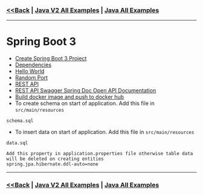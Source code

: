 ### [<<Back](../README.md) | [Java V2 All Examples](https://github.com/avinashbabudonthu/java/blob/master/java-v2/README.md) | [Java All Examples](https://github.com/avinashbabudonthu/java/blob/master/README.md)
------
# Spring Boot 3
* [Create Spring Boot 3 Project](../maven/files/create-spring-boot-3-project.md)
* [Dependencies](files/dependencies.md)
* [Hello World](hello-world)
* [Random Port](random-port)
* [REST API](rest-api)
* [REST API Swagger Spring Doc Open API Documentation](rest-api/#Swagger-Spring-Doc-Open-API-Documentation)
* [Build docker image and push to docker hub](rest-api/#Build-docker-image-and-push-to-docker-hub)
* To create schema on start of application. Add this file in `src/main/resources`
```
schema.sql
```
* To insert data on start of application. Add this file in `src/main/resources`
```
data.sql

Add this property in application.properties file otherwise table data will be deleted on creating entities
spring.jpa.hibernate.ddl-auto=none
```
------
### [<<Back](../README.md) | [Java V2 All Examples](https://github.com/avinashbabudonthu/java/blob/master/java-v2/README.md) | [Java All Examples](https://github.com/avinashbabudonthu/java/blob/master/README.md)